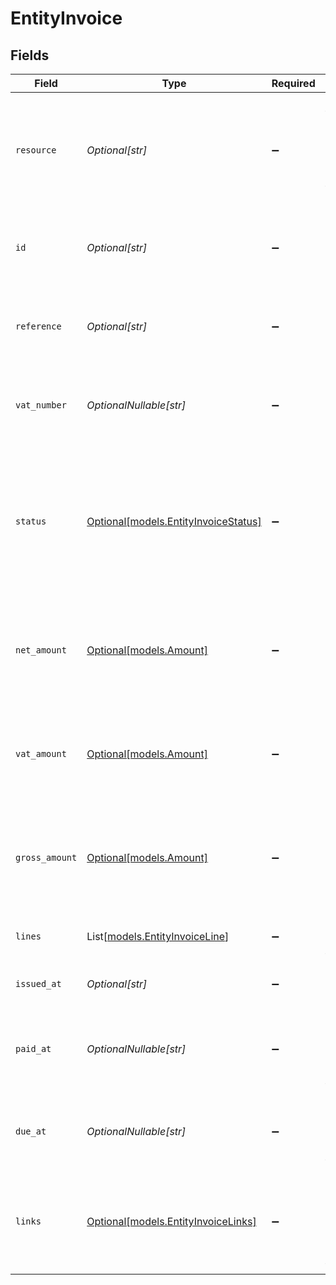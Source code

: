 # EntityInvoice


## Fields

| Field                                                                                                                                            | Type                                                                                                                                             | Required                                                                                                                                         | Description                                                                                                                                      | Example                                                                                                                                          |
| ------------------------------------------------------------------------------------------------------------------------------------------------ | ------------------------------------------------------------------------------------------------------------------------------------------------ | ------------------------------------------------------------------------------------------------------------------------------------------------ | ------------------------------------------------------------------------------------------------------------------------------------------------ | ------------------------------------------------------------------------------------------------------------------------------------------------ |
| `resource`                                                                                                                                       | *Optional[str]*                                                                                                                                  | :heavy_minus_sign:                                                                                                                               | Indicates that the response contains an invoice object.<br/>Will always contain the string `invoice` for this endpoint.                          | invoice                                                                                                                                          |
| `id`                                                                                                                                             | *Optional[str]*                                                                                                                                  | :heavy_minus_sign:                                                                                                                               | The identifier uniquely referring to this invoice. Example: `inv_FrvewDA3Pr`.                                                                    |                                                                                                                                                  |
| `reference`                                                                                                                                      | *Optional[str]*                                                                                                                                  | :heavy_minus_sign:                                                                                                                               | The reference number of the invoice. An example value would be: `2024.10000`.                                                                    |                                                                                                                                                  |
| `vat_number`                                                                                                                                     | *OptionalNullable[str]*                                                                                                                          | :heavy_minus_sign:                                                                                                                               | The VAT number to which the invoice was issued to, if applicable.                                                                                |                                                                                                                                                  |
| `status`                                                                                                                                         | [Optional[models.EntityInvoiceStatus]](../models/entityinvoicestatus.md)                                                                         | :heavy_minus_sign:                                                                                                                               | Status of the invoice.<br/><br/>* `open` — The invoice is not paid yet.<br/>* `paid` — The invoice is paid.<br/>* `overdue` — Payment of the invoice is overdue. |                                                                                                                                                  |
| `net_amount`                                                                                                                                     | [Optional[models.Amount]](../models/amount.md)                                                                                                   | :heavy_minus_sign:                                                                                                                               | In v2 endpoints, monetary amounts are represented as objects with a `currency` and `value` field.                                                |                                                                                                                                                  |
| `vat_amount`                                                                                                                                     | [Optional[models.Amount]](../models/amount.md)                                                                                                   | :heavy_minus_sign:                                                                                                                               | In v2 endpoints, monetary amounts are represented as objects with a `currency` and `value` field.                                                |                                                                                                                                                  |
| `gross_amount`                                                                                                                                   | [Optional[models.Amount]](../models/amount.md)                                                                                                   | :heavy_minus_sign:                                                                                                                               | In v2 endpoints, monetary amounts are represented as objects with a `currency` and `value` field.                                                |                                                                                                                                                  |
| `lines`                                                                                                                                          | List[[models.EntityInvoiceLine](../models/entityinvoiceline.md)]                                                                                 | :heavy_minus_sign:                                                                                                                               | The collection of products which make up the invoice.                                                                                            |                                                                                                                                                  |
| `issued_at`                                                                                                                                      | *Optional[str]*                                                                                                                                  | :heavy_minus_sign:                                                                                                                               | The invoice date in `YYYY-MM-DD` format.                                                                                                         |                                                                                                                                                  |
| `paid_at`                                                                                                                                        | *OptionalNullable[str]*                                                                                                                          | :heavy_minus_sign:                                                                                                                               | The date on which the invoice was paid, if applicable, in `YYYY-MM-DD` format.                                                                   |                                                                                                                                                  |
| `due_at`                                                                                                                                         | *OptionalNullable[str]*                                                                                                                          | :heavy_minus_sign:                                                                                                                               | The date on which the invoice is due, if applicable, in `YYYY-MM-DD` format.                                                                     |                                                                                                                                                  |
| `links`                                                                                                                                          | [Optional[models.EntityInvoiceLinks]](../models/entityinvoicelinks.md)                                                                           | :heavy_minus_sign:                                                                                                                               | An object with several relevant URLs. Every URL object will contain an `href` and a `type` field.                                                |                                                                                                                                                  |